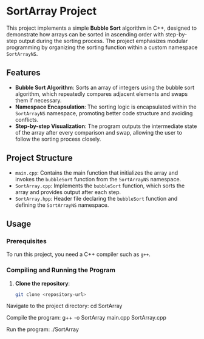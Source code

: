# SortArray Project

This project implements a simple **Bubble Sort** algorithm in C++, designed to demonstrate how arrays can be sorted in ascending order with step-by-step output during the sorting process. The project emphasizes modular programming by organizing the sorting function within a custom namespace `SortArrayNS`.

## Features

- **Bubble Sort Algorithm**: Sorts an array of integers using the bubble sort algorithm, which repeatedly compares adjacent elements and swaps them if necessary.
- **Namespace Encapsulation**: The sorting logic is encapsulated within the `SortArrayNS` namespace, promoting better code structure and avoiding conflicts.
- **Step-by-step Visualization**: The program outputs the intermediate state of the array after every comparison and swap, allowing the user to follow the sorting process closely.

## Project Structure

- `main.cpp`: Contains the main function that initializes the array and invokes the `bubbleSort` function from the `SortArrayNS` namespace.
- `SortArray.cpp`: Implements the `bubbleSort` function, which sorts the array and provides output after each step.
- `SortArray.hpp`: Header file declaring the `bubbleSort` function and defining the `SortArrayNS` namespace.

## Usage

### Prerequisites

To run this project, you need a C++ compiler such as `g++`.

### Compiling and Running the Program

1. **Clone the repository**:
   ```bash
   git clone <repository-url>

Navigate to the project directory:
cd SortArray


Compile the program:
g++ -o SortArray main.cpp SortArray.cpp


Run the program:
./SortArray


